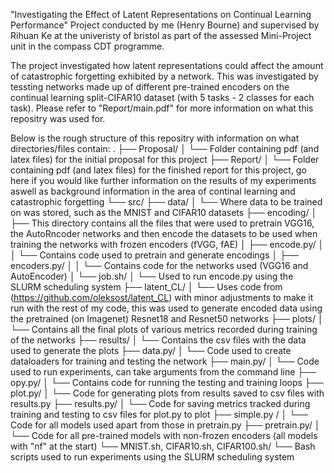 "Investigating the Effect of Latent Representations on Continual Learning Performance"
Project conducted by me (Henry Bourne) and supervised by Rihuan Ke at the univeristy of bristol as part of the assessed Mini-Project unit in the compass CDT programme.

The project investigated how latent representations could affect the amount of catastrophic forgetting exhibited by a network. This was investigated by tessting networks made up of different pre-trained encoders on the continual learning split-CIFAR10 dataset (with 5 tasks - 2 classes for each task). Please refer to "Report/main.pdf" for more information on what this repositry was used for.

Below is the rough structure of this repositry with information on what directories/files contain:
.
├── Proposal/
│   └── Folder containing pdf (and latex files) for the initial proposal for this project
├── Report/
│   └── Folder containing pdf (and latex files) for the finished report for this project, go here if you would like further information on the results of my experiments aswell as background information in the area of continal learning and catastrophic forgetting
└── src/
    ├── data/
    │   └── Where data to be trained on was stored, such as the MNIST and CIFAR10 datasets
    ├── encoding/
    │   ├── This directory contains all the files that were used to pretrain VGG16, the AutoRncoder networks and then encode the datasets to be used when training the networks with frozen encoders (fVGG, fAE)
    │   ├── encode.py/
    │   │   └── Contains code used to pretrain and generate encodings
    │   ├── encoders.py/
    │   │   └── Contains code for the networks used (VGG16 and AutoEncoder)
    │   └── job.sh/
    │       └── Used to run encode.py using the SLURM scheduling system
    ├── latent_CL/
    │   └── Uses code from (https://github.com/oleksost/latent_CL) with minor adjustments to make it run with the rest of my code, this was used to generate encoded data using the pretrained (on Imagenet) Resnet18 and Resnet50 networks
    ├── plots/
    │   └── Contains all the final plots of various metrics recorded during training of the networks
    ├── results/
    │   └── Contains the csv files with the data used to generate the plots
    ├── data.py/
    │   └── Code used to create dataloaders for training and testing the network
    ├── main.py/
    │   └── Code used to run experiments, can take arguments from the command line 
    ├── opy.py/
    │   └── Contains code for running the testing and training loops
    ├── plot.py/
    │   └── Code for generating plots from results saved to csv files with results.py 
    ├── results.py/
    │   └── Code for saving metrics tracked during training and testing to csv files for plot.py to plot
    ├── simple.py /
    │   └── Code for all models used apart from those in pretrain.py
    ├── pretrain.py/
    │   └── Code for all pre-trained models with non-frozen encoders (all models with "nf" at the start)
    └── MNIST.sh, CIFAR10.sh, CIFAR100.sh/
        └── Bash scripts used to run experiments using the SLURM scheduling system
